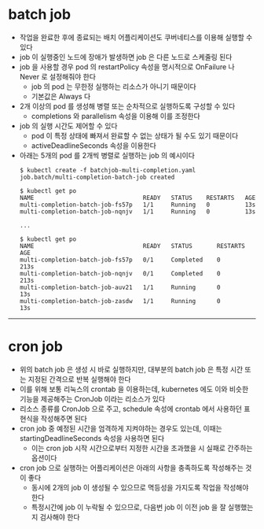 # batch job
- 작업을 완료한 후에 종료되는 배치 어플리케이션도 쿠버네티스를 이용해 실행할 수 있다
- job 이 실행중인 노드에 장애가 발생하면 job 은 다른 노드로 스케줄링 된다
- job 을 사용할 경우 pod 의 restartPolicy 속성을 명시적으로 OnFailure 나 Never 로 설정해줘야 한다
    - job 의 pod 는 무한정 실행하는 리소스가 아니기 때문이다
    - 기본값은 Always 다
- 2개 이상의 pod 를 생성해 병렬 또는 순차적으로 실행하도록 구성할 수 있다
    - completions 와 parallelism 속성을 이용해 이를 조정한다
- job 의 실행 시간도 제어할 수 있다
    - pod 이 특정 상태에 빠져서 완료할 수 없는 상태가 될 수도 있기 때문이다
    - activeDeadlineSeconds 속성을 이용한다
- 아래는 5개의 pod 를 2개씩 병렬로 실행하는 job 의 예시이다
    ```shell
    $ kubectl create -f batchjob-multi-completion.yaml
    job.batch/multi-completion-batch-job created

    $ kubectl get po
    NAME                               READY   STATUS    RESTARTS   AGE
    multi-completion-batch-job-fs57p   1/1     Running   0          13s
    multi-completion-batch-job-nqnjv   1/1     Running   0          13s

    ...

    $ kubectl get po
    NAME                               READY   STATUS       RESTARTS   AGE
    multi-completion-batch-job-fs57p   0/1     Completed    0          213s
    multi-completion-batch-job-nqnjv   0/1     Completed    0          213s
    multi-completion-batch-job-auv21   1/1     Running      0          13s
    multi-completion-batch-job-zasdw   1/1     Running      0          13s
    ```

---

# cron job
- 위의 batch job 은 생성 시 바로 실행하지만, 대부분의 batch job 은 특정 시간 또는 지정된 간격으로 반복 실행해야 한다
- 이를 위해 보통 리눅스의 crontab 을 이용하는데, kubernetes 에도 이와 비슷한 기능을 제공해주는 CronJob 이라는 리소스가 있다
- 리소스 종류를 CronJob 으로 주고, schedule 속성에 crontab 에서 사용하던 표현식을 작성해주면 된다
- cron job 중 예정된 시간을 엄격하게 지켜야하는 경우도 있는데, 이때는 startingDeadlineSeconds 속성을 사용하면 된다
    - 이는 cron job 시작 시간으로부터 지정한 시간을 초과했을 시 실패로 간주하는 옵션이다
- cron job 으로 실행하는 어플리케이션은 아래의 사항을 충족하도록 작성해주는 것이 좋다
    - 동시에 2개의 job 이 생성될 수 있으므로 멱등성을 가지도록 작업을 작성해야 한다
    - 특정시간에 job 이 누락될 수 있으므로, 다음번 job 이 이전 job 을 잘 실행했는지 검사해야 한다